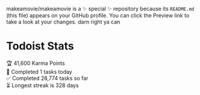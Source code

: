 makeamovie/makeamovie is a ✨ special ✨ repository because its `README.md` (this file) appears on your GitHub profile.
You can click the Preview link to take a look at your changes. darn right ya can

# Todoist Stats

<!-- TODO-IST:START -->
🏆  41,600 Karma Points           
🌸  Completed 1 tasks today           
✅  Completed 28,774 tasks so far           
⏳  Longest streak is 328 days
<!-- TODO-IST:END -->